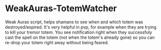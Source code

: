 # WeakAuras-TotemWatcher
Weak Auras script, helps shamans to see when and which totem was destroyed/expired.
It's very helpful in pvp, for example when they are trying to kill your tremor totem.
You see notification right when they successfuly cast the spell on the totem (not when the totem's already gone) 
so you can re-drop your totem right away without being feared.
